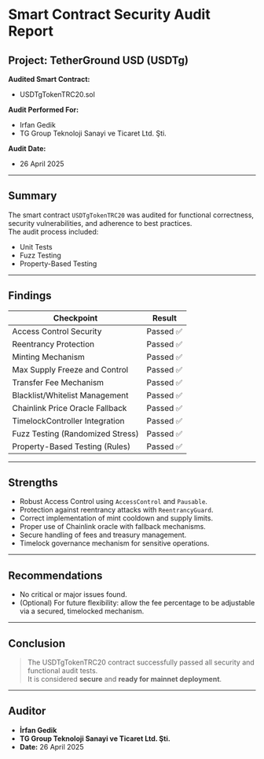 # Smart Contract Security Audit Report

## Project: TetherGround USD (USDTg)

**Audited Smart Contract:**  
- USDTgTokenTRC20.sol

**Audit Performed For:**  
- Irfan Gedik  
- TG Group Teknoloji Sanayi ve Ticaret Ltd. Şti.

**Audit Date:**  
- 26 April 2025

---

## Summary

The smart contract `USDTgTokenTRC20` was audited for functional correctness, security vulnerabilities, and adherence to best practices.  
The audit process included:

- Unit Tests
- Fuzz Testing
- Property-Based Testing

---

## Findings

| Checkpoint | Result |
|------------|--------|
| Access Control Security | Passed ✅ |
| Reentrancy Protection | Passed ✅ |
| Minting Mechanism | Passed ✅ |
| Max Supply Freeze and Control | Passed ✅ |
| Transfer Fee Mechanism | Passed ✅ |
| Blacklist/Whitelist Management | Passed ✅ |
| Chainlink Price Oracle Fallback | Passed ✅ |
| TimelockController Integration | Passed ✅ |
| Fuzz Testing (Randomized Stress) | Passed ✅ |
| Property-Based Testing (Rules) | Passed ✅ |

---

## Strengths

- Robust Access Control using `AccessControl` and `Pausable`.
- Protection against reentrancy attacks with `ReentrancyGuard`.
- Correct implementation of mint cooldown and supply limits.
- Proper use of Chainlink oracle with fallback mechanisms.
- Secure handling of fees and treasury management.
- Timelock governance mechanism for sensitive operations.

---

## Recommendations

- No critical or major issues found.  
- (Optional) For future flexibility: allow the fee percentage to be adjustable via a secured, timelocked mechanism.

---

## Conclusion

> The USDTgTokenTRC20 contract successfully passed all security and functional audit tests.  
> It is considered **secure** and **ready for mainnet deployment**.

---

## Auditor

- **İrfan Gedik**  
- **TG Group Teknoloji Sanayi ve Ticaret Ltd. Şti.**  
- **Date:** 26 April 2025